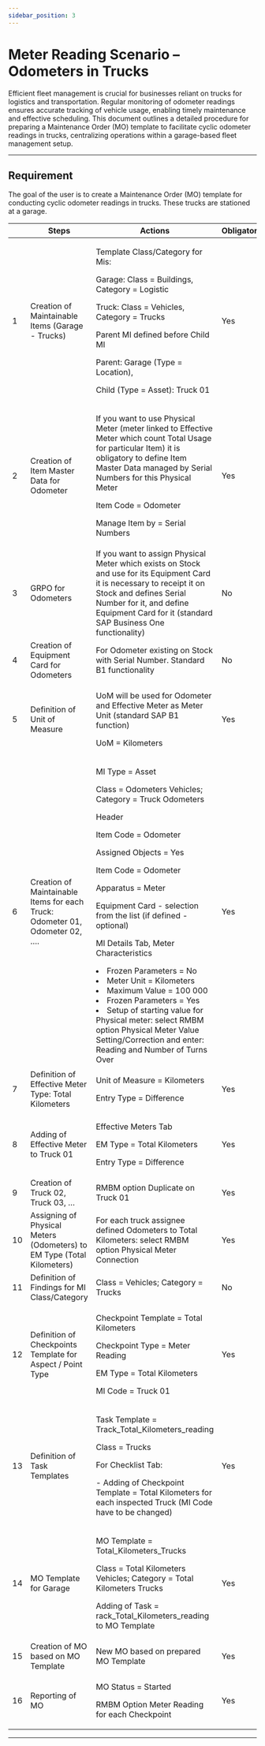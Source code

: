 ```yaml
---
sidebar_position: 3
---
```


# Meter Reading Scenario – Odometers in Trucks

Efficient fleet management is crucial for businesses reliant on trucks for logistics and transportation. Regular monitoring of odometer readings ensures accurate tracking of vehicle usage, enabling timely maintenance and effective scheduling. This document outlines a detailed procedure for preparing a Maintenance Order (MO) template to facilitate cyclic odometer readings in trucks, centralizing operations within a garage-based fleet management setup.

---

## Requirement

The goal of the user is to create a Maintenance Order (MO) template for conducting cyclic odometer readings in trucks. These trucks are stationed at a garage.

| | Steps | Actions | Obligatory | .mp4|
| --- | --- | --- | --- | --- |
| 1 | Creation of Maintainable Items (Garage - Trucks) | <p>Template Class/Category for Mis:</p> <p>Garage: Class = Buildings, Category = Logistic</p> <p>Truck: Class = Vehicles, Category = Trucks</p> <p>Parent MI defined before Child MI</p> <p>Parent: Garage (Type = Location),</p> <p>Child (Type = Asset): Truck 01</p> | Yes | [Step 01](https://youtu.be/fcH6puby7Us?si=IRcgqd-w24OCnzHb) |
| 2 | Creation of Item Master Data for Odometer | <p>If you want to use Physical Meter (meter linked to Effective Meter which count Total Usage for particular Item) it is obligatory to define Item Master Data managed by Serial Numbers for this Physical Meter</p> <p>Item Code = Odometer</p> <p>Manage Item by = Serial Numbers</p> | Yes | [Step 02](https://youtu.be/rrU-HJCYMSI?si=RHlXTajP-MxYA1Cw) |
| 3 | GRPO for Odometers | If you want to assign Physical Meter which exists on Stock and use for its Equipment Card it is necessary to receipt it on Stock and defines Serial Number for it, and define Equipment Card for it (standard SAP Business One functionality) | No | [Step 03](https://youtu.be/r8ZqxYIi7Zs?si=V_zygRHDGNcsFOuU) |
| 4 | Creation of Equipment Card for Odometers | For Odometer existing on Stock with Serial Number. Standard B1 functionality | No | [Step 04](https://youtu.be/7Ahu25sv9t0?si=mjcjGyK6mOXK6GEZ) |
| 5 | Definition of Unit of Measure | <p>UoM will be used for Odometer and Effective Meter as Meter Unit (standard SAP B1 function)</p> <p>UoM = Kilometers</p> | Yes | [Step 05](https://youtu.be/tvzSpkWXChM?si=P_RItjBZv5bsGUpv) |
| 6 | Creation of Maintainable Items for each Truck: Odometer 01, Odometer 02, …. | <p>MI Type = Asset</p> <p>Class = Odometers Vehicles; Category = Truck Odometers</p> <p>Header</p> <p>Item Code = Odometer</p> <p>Assigned Objects = Yes</p> <p>Item Code = Odometer</p> <p>Apparatus = Meter</p> <p>Equipment Card - selection from the list (if defined - optional)</p> <p>MI Details Tab, Meter Characteristics</p> <li>Frozen Parameters = No</li> <li>Meter Unit = Kilometers</li> <li>Maximum Value = 100 000</li> <li>Frozen Parameters = Yes</li> <li>Setup of starting value for Physical meter: select RMBM option Physical Meter Value Setting/Correction and enter: Reading and Number of Turns Over</li> | Yes | [Step 06](https://youtu.be/DxrdB7AgOh0?si=sPYm62IBEiLXDzAB) |
| 7 | Definition of Effective Meter Type: Total Kilometers | <p>Unit of Measure = Kilometers</p> <p>Entry Type = Difference</p> | Yes | [Step 07](https://youtu.be/DtsBzgOQZRM?si=S_5KVryUf2Fb41jg) |
| 8 | Adding of Effective Meter to Truck 01 | <p>Effective Meters Tab</p> <p>EM Type = Total Kilometers</p> <p>Entry Type = Difference</p> | Yes | [Step 08](https://youtu.be/WnBJ-XWN80k?si=PXc7qZHVLEUA2uqe) |
| 9 | Creation of Truck 02, Truck 03, … | RMBM option Duplicate on Truck 01 | Yes | [Step 09](https://youtu.be/l3OBeV4Tpg4?si=NjunjpEj3PTpJjv6) |
| 10 | Assigning of Physical Meters (Odometers) to EM Type (Total Kilometers) | For each truck assignee defined Odometers to Total Kilometers: select RMBM option Physical Meter Connection | Yes | [Step 10](https://youtu.be/vjKu3Aodu-4?si=7hf1jouKiBT6-Cpz) |
| 11 | Definition of Findings for MI Class/Category | Class = Vehicles; Category = Trucks | No | [Step 11](https://youtu.be/S02fWwW4ci8?si=oKzUAotzNZ_yKsSq) |
| 12 | Definition of Checkpoints Template for Aspect / Point Type | <p>Checkpoint Template = Total Kilometers</p> <p>Checkpoint Type = Meter Reading</p> <p>EM Type = Total Kilometers</p> <p>MI Code = Truck 01</p> | Yes | [Step 12](https://youtu.be/S0N_Ocd_IB4?si=2iUDY0ZNAyLxXMWq) |
| 13 | Definition of Task Templates | <p>Task Template = Track_Total_Kilometers_reading</p> <p>Class = Trucks</p> <p>For Checklist Tab:</p> <p>- Adding of Checkpoint Template = Total Kilometers for each inspected Truck (MI Code have to be changed)</p> | Yes | [Step 13](https://youtu.be/FO0PD3Tgi2s?si=MgrcIi3o686CGjkm) |
| 14 | MO Template for Garage | <p>MO Template = Total_Kilometers_Trucks</p> <p>Class = Total Kilometers Vehicles; Category = Total Kilometers Trucks</p> <p>Adding of Task = rack_Total_Kilometers_reading to MO Template</p> | Yes | [Step 14](https://youtu.be/L_jk_cFbwwE?si=Q0AGjZUSjtQY_s3V) |
| 15 | Creation of MO based on MO Template | New MO based on prepared MO Template | Yes | [Step 15](https://youtu.be/fD57W9KCSfU?si=H4bGfJJk1zX7WNQ3) |
| 16 | Reporting of MO | <p>MO Status = Started</p> <p>RMBM Option Meter Reading for each Checkpoint</p> | Yes | [Step 16](https://youtu.be/w5VebwtvBMs?si=amrkxRpcoUWUxhQi) |

---
